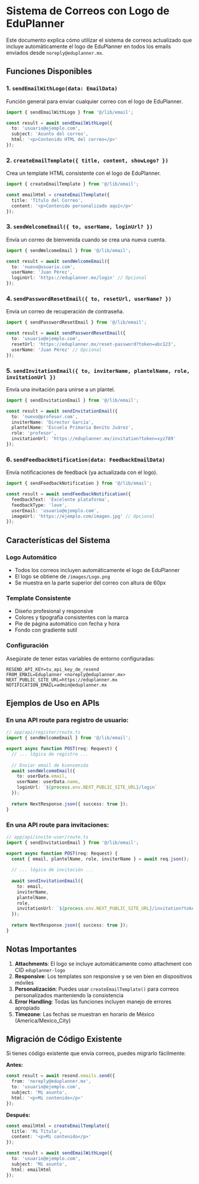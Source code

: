 # Sistema de Correos con Logo de EduPlanner

Este documento explica cómo utilizar el sistema de correos actualizado que incluye automáticamente el logo de EduPlanner en todos los emails enviados desde `noreply@eduplanner.mx`.

## Funciones Disponibles

### 1. `sendEmailWithLogo(data: EmailData)`
Función general para enviar cualquier correo con el logo de EduPlanner.

```typescript
import { sendEmailWithLogo } from '@/lib/email';

const result = await sendEmailWithLogo({
  to: 'usuario@ejemplo.com',
  subject: 'Asunto del correo',
  html: '<p>Contenido HTML del correo</p>'
});
```

### 2. `createEmailTemplate({ title, content, showLogo? })`
Crea un template HTML consistente con el logo de EduPlanner.

```typescript
import { createEmailTemplate } from '@/lib/email';

const emailHtml = createEmailTemplate({
  title: 'Título del Correo',
  content: '<p>Contenido personalizado aquí</p>'
});
```

### 3. `sendWelcomeEmail({ to, userName, loginUrl? })`
Envía un correo de bienvenida cuando se crea una nueva cuenta.

```typescript
import { sendWelcomeEmail } from '@/lib/email';

const result = await sendWelcomeEmail({
  to: 'nuevo@usuario.com',
  userName: 'Juan Pérez',
  loginUrl: 'https://eduplanner.mx/login' // Opcional
});
```

### 4. `sendPasswordResetEmail({ to, resetUrl, userName? })`
Envía un correo de recuperación de contraseña.

```typescript
import { sendPasswordResetEmail } from '@/lib/email';

const result = await sendPasswordResetEmail({
  to: 'usuario@ejemplo.com',
  resetUrl: 'https://eduplanner.mx/reset-password?token=abc123',
  userName: 'Juan Pérez' // Opcional
});
```

### 5. `sendInvitationEmail({ to, inviterName, plantelName, role, invitationUrl })`
Envía una invitación para unirse a un plantel.

```typescript
import { sendInvitationEmail } from '@/lib/email';

const result = await sendInvitationEmail({
  to: 'nuevo@profesor.com',
  inviterName: 'Director García',
  plantelName: 'Escuela Primaria Benito Juárez',
  role: 'profesor',
  invitationUrl: 'https://eduplanner.mx/invitation?token=xyz789'
});
```

### 6. `sendFeedbackNotification(data: FeedbackEmailData)`
Envía notificaciones de feedback (ya actualizada con el logo).

```typescript
import { sendFeedbackNotification } from '@/lib/email';

const result = await sendFeedbackNotification({
  feedbackText: 'Excelente plataforma',
  feedbackType: 'love',
  userEmail: 'usuario@ejemplo.com',
  imageUrl: 'https://ejemplo.com/imagen.jpg' // Opcional
});
```

## Características del Sistema

### Logo Automático
- Todos los correos incluyen automáticamente el logo de EduPlanner
- El logo se obtiene de `/images/Logo.png`
- Se muestra en la parte superior del correo con altura de 60px

### Template Consistente
- Diseño profesional y responsive
- Colores y tipografía consistentes con la marca
- Pie de página automático con fecha y hora
- Fondo con gradiente sutil

### Configuración
Asegúrate de tener estas variables de entorno configuradas:

```env
RESEND_API_KEY=tu_api_key_de_resend
FROM_EMAIL=Eduplanner <noreply@eduplanner.mx>
NEXT_PUBLIC_SITE_URL=https://eduplanner.mx
NOTIFICATION_EMAIL=admin@eduplanner.mx
```

## Ejemplos de Uso en APIs

### En una API route para registro de usuario:
```typescript
// app/api/register/route.ts
import { sendWelcomeEmail } from '@/lib/email';

export async function POST(req: Request) {
  // ... lógica de registro ...
  
  // Enviar email de bienvenida
  await sendWelcomeEmail({
    to: userData.email,
    userName: userData.name,
    loginUrl: `${process.env.NEXT_PUBLIC_SITE_URL}/login`
  });
  
  return NextResponse.json({ success: true });
}
```

### En una API route para invitaciones:
```typescript
// app/api/invite-user/route.ts
import { sendInvitationEmail } from '@/lib/email';

export async function POST(req: Request) {
  const { email, plantelName, role, inviterName } = await req.json();
  
  // ... lógica de invitación ...
  
  await sendInvitationEmail({
    to: email,
    inviterName,
    plantelName,
    role,
    invitationUrl: `${process.env.NEXT_PUBLIC_SITE_URL}/invitation?token=${token}`
  });
  
  return NextResponse.json({ success: true });
}
```

## Notas Importantes

1. **Attachments**: El logo se incluye automáticamente como attachment con CID `eduplanner-logo`
2. **Responsive**: Los templates son responsive y se ven bien en dispositivos móviles
3. **Personalización**: Puedes usar `createEmailTemplate()` para correos personalizados manteniendo la consistencia
4. **Error Handling**: Todas las funciones incluyen manejo de errores apropiado
5. **Timezone**: Las fechas se muestran en horario de México (America/Mexico_City)

## Migración de Código Existente

Si tienes código existente que envía correos, puedes migrarlo fácilmente:

**Antes:**
```typescript
const result = await resend.emails.send({
  from: 'noreply@eduplanner.mx',
  to: 'usuario@ejemplo.com',
  subject: 'Mi asunto',
  html: '<p>Mi contenido</p>'
});
```

**Después:**
```typescript
const emailHtml = createEmailTemplate({
  title: 'Mi Título',
  content: '<p>Mi contenido</p>'
});

const result = await sendEmailWithLogo({
  to: 'usuario@ejemplo.com',
  subject: 'Mi asunto',
  html: emailHtml
});
```
